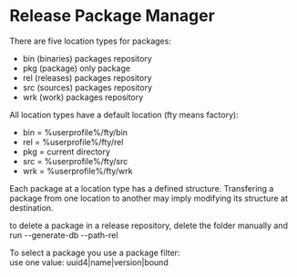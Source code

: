 # Release Package Manager

There are five location types for packages:  
- bin (binaries) packages repository
- pkg (package) only package
- rel (releases) packages repository
- src (sources) packages repository
- wrk (work) packages repository

All location types have a default location (fty means factory):  
- bin = %userprofile%/fty/bin
- rel = %userprofile%/fty/rel
- pkg = current directory
- src = %userprofile%/fty/src
- wrk = %userprofile%/fty/wrk

Each package at a location type has a defined structure.
Transfering a package from one location to another may imply modifying its structure at destination.

to delete a package in a release repository, delete the folder manually and run --generate-db --path-rel


To select a package you use a package filter:  
use one value:
  uuid4|name|version|bound
